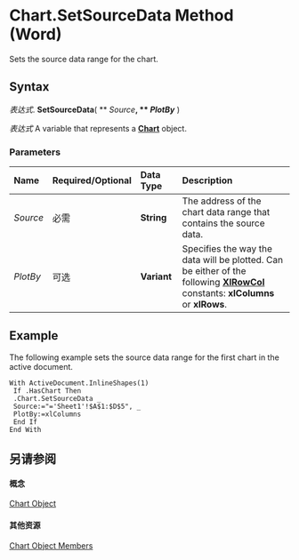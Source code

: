 
# Chart.SetSourceData Method (Word)

Sets the source data range for the chart.


## Syntax

 _表达式_. **SetSourceData**( ** _Source_**, ** _PlotBy_** )

 _表达式_ A variable that represents a **[Chart](366a825e-0daf-dbb7-b6f2-e7ce1a5ee2ef.md)** object.


### Parameters



|**Name**|**Required/Optional**|**Data Type**|**Description**|
|:-----|:-----|:-----|:-----|
| _Source_|必需|**String**|The address of the chart data range that contains the source data.|
| _PlotBy_|可选|**Variant**|Specifies the way the data will be plotted. Can be either of the following  **[XlRowCol](d9c9303d-155f-155c-6012-c7df2e1e47e4.md)** constants: **xlColumns** or **xlRows**.|

## Example

The following example sets the source data range for the first chart in the active document.


```
With ActiveDocument.InlineShapes(1) 
 If .HasChart Then 
 .Chart.SetSourceData _ 
 Source:="='Sheet1'!$A$1:$D$5", _ 
 PlotBy:=xlColumns 
 End If 
End With
```


## 另请参阅


#### 概念


[Chart Object](366a825e-0daf-dbb7-b6f2-e7ce1a5ee2ef.md)
#### 其他资源


[Chart Object Members](http://msdn.microsoft.com/library/8abcbb92-781d-5a42-f395-526cdb3f754e%28Office.15%29.aspx)